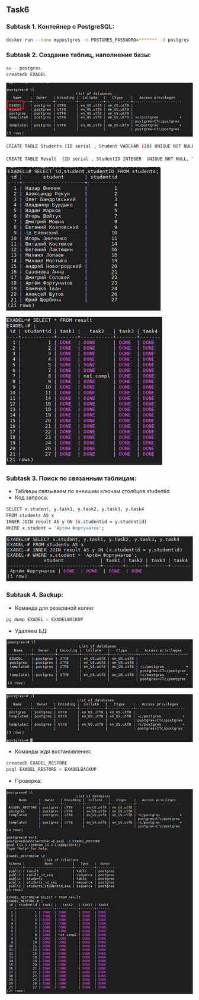 <!-- ABOUT THE PROJECT -->
## Task6
### Subtask 1. Контейнер с PostgreSQL:

```sh
docker run --name mypostgres -e POSTGRES_PASSWORD=******* -d postgres
```
### Subtask 2. Создание таблиц, наполнение базы:
```sh
su - postgres
createdb EXADEL
```

![](https://github.com/ArtsiomFortunatov/exadel_internship/blob/master/task6/image/createDB.png)

```sh
CREATE TABLE Students (ID serial , Student VARCHAR (20) UNIQUE NOT NULL, StudentID serial UNIQUE NOT NULL);

CREATE TABLE Result  (ID serial , StudentID INTEGER  UNIQUE NOT NULL, TASK1 VARCHAR(10) NOT NULL, TASK2 VARCHAR(10) NONULL, TASK4 VARCHAR(10) NOT NULL, FOREGIN KEY (StudentID) REFERENCES Students (StudentID));
```

![](https://github.com/ArtsiomFortunatov/exadel_internship/blob/master/task6/image/TableStudents.png)

![](https://github.com/ArtsiomFortunatov/exadel_internship/blob/master/task6/image/TableResult.png)

### Subtask 3. Поиск по связанным таблицам:
 * Таблицы связываем по внеишим ключам столбцов studentid
 * Код запроса:

```sh
SELECT x.student, y.task1, y.task2, y.task3, y.task4
FROM students AS x
INNER JOIN result AS y ON (x.studentid = y.studentid)
WHERE x.student = 'Артём Фортунатов';
```

![](https://github.com/ArtsiomFortunatov/exadel_internship/blob/master/task6/image/subtask3.png)

 
### Subtask 4. Backup:

 * Команда для резервной копии:

```sh
pg_dump EXADEL > EXADELBACKUP
```
 * Удаляем БД:

![](https://github.com/ArtsiomFortunatov/exadel_internship/blob/master/task6/image/subtask41.png)

![](https://github.com/ArtsiomFortunatov/exadel_internship/blob/master/task6/image/subtask42.png)

* Команды ждя востановления:

```sh  
createdb EXADEL_RESTORE
psql EXADEL_RESTORE < EXADELBACKUP
```
* Проверка:

![](https://github.com/ArtsiomFortunatov/exadel_internship/blob/master/task6/image/subtask43.png)